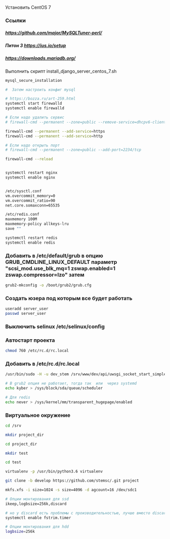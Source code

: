 Установить CentOS 7

### Ссылки

##### https://github.com/major/MySQLTuner-perl/

##### Питон 3 https://ius.io/setup

##### https://downloads.mariadb.org/

Выполнить скрипт install_django_server_centos_7.sh

```bash
mysql_secure_installation

#  Затем настроить конфиг mysql

# https://bozza.ru/art-259.html
systemctl start firewalld
systemctl enable firewalld

# Если надо удалить сервис
# firewall-cmd --permanent --zone=public --remove-service=dhcpv6-client

firewall-cmd --permanent --add-service=https
firewall-cmd --permanent --add-service=http

# Если надо открыть порт
# firewall-cmd --permanent --zone=public --add-port=2234/tcp

firewall-cmd --reload


systemctl restart nginx
systemctl enable nginx


/etc/sysctl.conf
vm.overcommit_memory=0
vm.overcommit_ratio=90
net.core.somaxconn=65535

/etc/redis.conf
maxmemory 100M
maxmemory-policy allkeys-lru
save ""

systemctl restart redis
systemctl enable redis


```

### Добавить в /etc/default/grub в опцию GRUB_CMDLINE_LINUX_DEFAULT параметр  "scsi_mod.use_blk_mq=1 zswap.enabled=1 zswap.compressor=lzo" затем

```bash
grub2-mkconfig -o /boot/grub2/grub.cfg
```

### Создать юзера под которым все будет работать

```bash
useradd server_user
passwd server_user
```

### Выключить selinux /etc/selinux/config

### Автостарт проекта

```bash
chmod 760 /etc/rc.d/rc.local
```

### Добавить в /etc/rc.d/rc.local

```bash
/usr/bin/sudo -H -u dev_stem /srv/www/dev/api/uwsgi_socket_start_simple.sh -d

# В grub2 опция не работает, тогда так  или  через systemd
echo kyber > /sys/block/sda/queue/scheduler

# Для redis
echo never > /sys/kernel/mm/transparent_hugepage/enabled


```

### Виртуальное окружение

```bash
cd /srv

mkdir project_dir

cd project_dir

mkdir test

cd test

virtualenv -p /usr/bin/python3.6 virtualenv

git clone -b develop https://github.com/stemsc/.git project

```

```bash
mkfs.xfs -i size=1024 -s size=4096 -d agcount=16 /dev/sdc1

# Опции монтирования для ssd
ikeep,logbsize=256k,discard

# но у discard есть проблемы с производительностью, лучше вместо discard
systemctl enable fstrim.timer

# Опции монтирования для hdd
logbsize=256k
```




